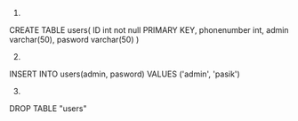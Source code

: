 1)
CREATE TABLE users(
	ID int not null PRIMARY KEY,
        phonenumber int,
	admin varchar(50),
	pasword varchar(50)
)

2)
INSERT INTO users(admin, pasword)
VALUES ('admin', 'pasik')

3)
DROP TABLE "users"
